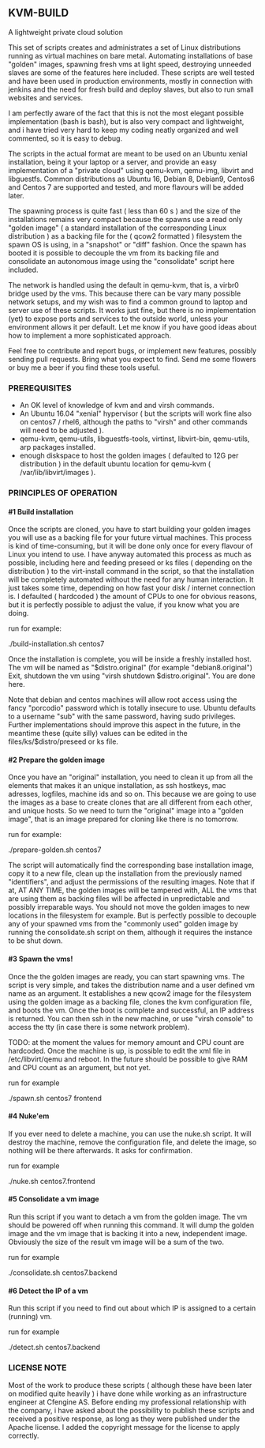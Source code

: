 ## KVM-BUILD

A lightweight private cloud solution

This set of scripts creates and administrates a set of Linux distributions running as virtual machines on bare metal. 
Automating installations of base "golden" images, spawning fresh vms at light speed, destroying unneeded slaves are some of the features here included.
These scripts are well tested and have been used in production environments, mostly in connection with jenkins and the need for fresh build and deploy slaves, but also to run small websites
and services. 

I am perfectly aware of the fact that this is not the most elegant possible implementation (bash is bash), but is also very compact and lightweight, and i have tried very hard to keep my
coding neatly organized and well commented, so it is easy to debug. 

The scripts in the actual format are meant to be used on an Ubuntu xenial installation, being it your laptop or a server, and provide an easy implementation of a
"private cloud" using qemu-kvm, qemu-img, libvirt and libguestfs. Common distributions as Ubuntu 16, Debian 8, Debian9, Centos6 and Centos 7 are supported and tested, and more flavours will be added later.

The spawning process is quite fast ( less than 60 s ) and the size of the installations remains very compact because the spawns use a read only "golden image" ( a standard installation of the
corresponding Linux distribution ) as a backing file for the ( qcow2 formatted ) filesystem the spawn OS is using, in a "snapshot" or "diff" fashion. Once the spawn has booted
it is possible to decouple the vm from its backing file and consolidate an autonomous image using the "consolidate" script here included.

The network is handled using the default in qemu-kvm, that is, a virbr0 bridge used by the vms.
This because there can be vary many possible network setups, and my wish was to find a common ground to laptop and server use of these scripts.
It works just fine, but there is no implementation (yet) to expose ports and services to the outside world, unless your environment allows it per default. 
Let me know if you have good ideas about how to implement a more sophisticated approach. 

Feel free to contribute and report bugs, or implement new features, possibly sending pull requests. Bring what you expect to find.
Send me some flowers or buy me a beer if you find these tools useful. 

### PREREQUISITES

* An OK level of knowledge of kvm and and virsh commands. 
* An Ubuntu 16.04 "xenial" hypervisor ( but the scripts will work fine also on centos7 / rhel6, although the paths to "virsh" and other commands will need to be adjusted ).
* qemu-kvm, qemu-utils, libguestfs-tools, virtinst, libvirt-bin, qemu-utils, arp packages installed. 
* enough diskspace to host the golden images ( defaulted to 12G per distribution ) in the default ubuntu location for qemu-kvm ( /var/lib/libvirt/images ).

### PRINCIPLES OF OPERATION

#### #1 Build installation

Once the scripts are cloned, you have to start building your golden images you will use as a backing file for your future virtual machines.
This process is kind of time-consuming, but it will be done only once for every flavour of Linux you intend to use. I have anyway automated this process as much as
possible, including here and feeding preseed or ks files ( depending on the distribution ) to the virt-install command in the script, so that the installation will be completely automated 
without the need for any human interaction. It just takes some time, depending on how fast your disk / internet connection is. 
I defaulted ( hardcoded ) the amount of CPUs to one for obvious reasons, but it is perfectly possible to adjust the value, if you know what you are doing.

run for example: 

./build-installation.sh centos7

Once the installation is complete, you will be inside a freshly installed host.
The vm will be named as "$distro.original" (for example "debian8.original") 
Exit, shutdown the vm using "virsh shutdown $distro.original". You are done here. 

Note that debian and centos machines will allow root access using the fancy "porcodio" password which is totally insecure to use.
Ubuntu defaults to a username "sub" with the same password, having sudo privileges. 
Further implementations should improve this aspect in the future, in the meantime these (quite silly) values can be edited in the files/ks/$distro/preseed or ks file.

#### #2 Prepare the golden image

Once you have an "original" installation, you need to clean it up from all the elements that makes it an unique installation, as ssh hostkeys, mac adresses, logfiles, machine ids and so on.
This because we are going to use the images as a base to create clones that are all different from each other, and unique hosts.
So we need to turn the "original" image into a "golden image", that is an image prepared for cloning like there is no tomorrow.

run for example:

./prepare-golden.sh centos7

The script will automatically find the corresponding base installation image, copy it to a new file, clean up the installation from the previously named "identifiers", and adjust the permissions
of the resulting images. Note that if at, AT ANY TIME, the golden images will be tampered with, ALL the vms that are using them as backing files will be affected in unpredictable and possibly
irreparable ways. You should not move the golden images to new locations in the filesystem for example. But is perfectly possible to decouple any of your spawned vms from the "commonly used" 
golden image by running the consolidate.sh script on them, although it requires the instance to be shut down.

#### #3 Spawn the vms!

Once the the golden images are ready, you can start spawning vms. 
The script is very simple, and takes the distribution name and a user defined vm name as an argument.
It establishes a new qcow2 image for the filesystem using the golden image as a backing file, clones the kvm configuration file, and boots the vm.
Once the boot is complete and successful, an IP address is returned. You can then ssh in the new machine, or use "virsh console" to access the tty (in case there is some network problem). 

TODO: at the moment the values for memory amount and CPU count are hardcoded. Once the machine is up, is possible to edit the xml file in /etc/libvirt/qemu and reboot. 
In the future should be possible to give RAM and CPU count as an argument, but not yet. 

run for example

./spawn.sh centos7 frontend

#### #4 Nuke'em 

If you ever need to delete a machine, you can use the nuke.sh script. 
It will destroy the machine, remove the configuration file, and delete the image, so nothing will be there afterwards. 
It asks for confirmation. 

run for example

./nuke.sh centos7.frontend

#### #5 Consolidate a vm image

Run this script if you want to detach a vm from the golden image. 
The vm should be powered off when running this command. It will dump the golden image and the vm image that is backing it into a new, independent image. 
Obviously the size of the result vm image will be a sum of the two. 

run for example

./consolidate.sh centos7.backend
 
#### #6 Detect the IP of a vm

Run this script if you need to find out about which IP is assigned to a certain (running) vm. 

run for example 

./detect.sh centos7.backend

### LICENSE NOTE

Most of the work to produce these scripts ( although these have been later on modified quite heavily ) i have done while working as an infrastructure engineer at Cfengine AS. 
Before ending my professional relationship with the company, i have asked about the possibility to publish these scripts and received a positive response, as long as they 
were published under the Apache license. I added the copyright message for the license to apply correctly.

